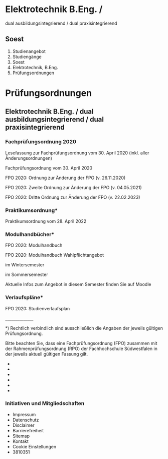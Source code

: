 # Elektrotechnik B.Eng. / 
dual ausbildungsintegrierend / 
dual praxisintegrierend

## Soest

1. Studienangebot
2. Studiengänge
3. Soest
4. Elektrotechnik, B.Eng.
5. Prüfungsordnungen

# Prüfungsordnungen

## Elektrotechnik B.Eng. / dual ausbildungsintegrierend / dual praxisintegrierend

### Fachprüfungsordnung 2020

Lesefassung zur Fachprüfungsordnung vom 30. April 2020 (inkl. aller Änderungsordnungen)

Fachprüfungsordnung vom 30. April 2020

FPO 2020: Ordnung zur Änderung der FPO (v. 26.11.2020)

FPO 2020: Zweite Ordnung zur Änderung der FPO (v. 04.05.2021)

FPO 2020: Dritte Ordnung zur Änderung der FPO (v. 22.02.2023)

### Praktikumsordnung*

Praktikumsordnung vom 28. April 2022

### Modulhandbücher*

FPO 2020: Modulhandbuch

FPO 2020: Modulhandbuch Wahlpflichtangebot 

im Wintersemester

im Sommersemester

Aktuelle Infos zum Angebot in diesem Semester finden Sie auf
Moodle

### Verlaufspläne*

FPO 2020: Studienverlaufsplan

\_\_\_\_\_\_\_\_\_\_\_\_\_\_

*) Rechtlich verbindlich sind ausschließlich die Angaben der jeweils gültigen Prüfungsordnung.

Bitte beachten Sie, dass eine Fachprüfungsordnung (FPO) zusammen mit der
Rahmenprüfungsordnung (RPO) der Fachhochschule Südwestfalen in der jeweils aktuell gültigen Fassung gilt.

- 
- 
- 
- 
- 
- 

### Initiativen und Mitgliedschaften

- Impressum
- Datenschutz
- Disclaimer
- Barrierefreiheit
- Sitemap
- Kontakt
- Cookie Einstellungen
- 3810351